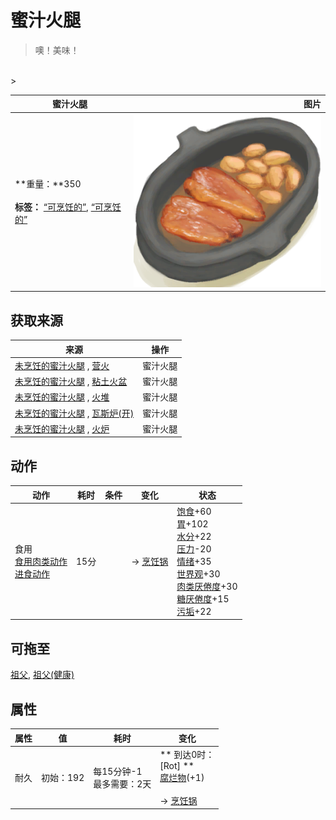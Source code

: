 # 蜜汁火腿  
> 噢！美味！  
<br>  
>   
  
  蜜汁火腿  |   图片   
 ----  |  ----:   
 **重量：**350<br><br>**标签：**	[“可烹饪的”](tag_Cookable.md), [“可烹饪的”](tag_MealCookingpot.md)  |  <img decoding="async" src="Sprite/HoneyGlazedPork.png" href="a.md" style="max-width:300px;max-height:300px;">   
  
## 获取来源  
来源  |  操作  
----  |  ----  
[未烹饪的蜜汁火腿](HoneyGlazedPorkUncooked.md) , [营火](Campfire.md)  |  蜜汁火腿  
[未烹饪的蜜汁火腿](HoneyGlazedPorkUncooked.md) , [粘土火盆](ClayFirePit.md)  |  蜜汁火腿  
[未烹饪的蜜汁火腿](HoneyGlazedPorkUncooked.md) , [火堆](Fire.md)  |  蜜汁火腿  
[未烹饪的蜜汁火腿](HoneyGlazedPorkUncooked.md) , [瓦斯炉(开)](GasCookerOn.md)  |  蜜汁火腿  
[未烹饪的蜜汁火腿](HoneyGlazedPorkUncooked.md) , [火炉](Stove.md)  |  蜜汁火腿  
## 动作  
动作  |  耗时  |  条件  |  变化  |  状态  
----  |  ----  |  ----  |  ----  |  ----  
食用<br>[食用肉类动作](CarnivorousAction.md)<br>[进食动作](EatingAction.md)  |  15分  |    |  → [烹饪锅](CookingPot.md)  |  [饱食](Satiation.md)+60<br>[胃](Stomach.md)+102<br>[水分](Hydration.md)+22<br>[压力](Stress.md)-20<br>[情绪](Morale.md)+35<br>[世界观](Structure.md)+30<br>[肉类<nobr>厌倦度</nobr>](SaturationMeat.md)+30<br>[糖<nobr>厌倦度</nobr>](SaturationSugar.md)+15<br>[污垢](Filth.md)+22  
## 可拖至  
[祖父](Grandfather.md), [祖父(健康)](GrandfatherHealthy.md)  
## 属性   
属性  |  值  |  耗时  |  变化  
----  |  ----  |  ----  |  ----  
耐久  |  初始：192  |  每15分钟-1<br>最多需要：2天  |  ** 到达0时： **<br>** [Rot] **<br>  [腐烂物](RottenRemains.md)(+1)<br><br>→ [烹饪锅](CookingPot.md)  
